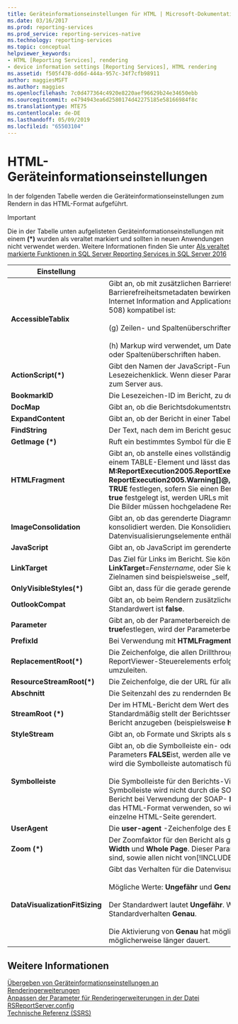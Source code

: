 ```yaml
---
title: Geräteinformationseinstellungen für HTML | Microsoft-Dokumentation
ms.date: 03/16/2017
ms.prod: reporting-services
ms.prod_service: reporting-services-native
ms.technology: reporting-services
ms.topic: conceptual
helpviewer_keywords:
- HTML [Reporting Services], rendering
- device information settings [Reporting Services], HTML rendering
ms.assetid: f505f478-dd6d-444a-957c-34f7cfb98911
author: maggiesMSFT
ms.author: maggies
ms.openlocfilehash: 7c0d477364c4920e8220aef96629b24e34650ebb
ms.sourcegitcommit: e4794943ea6d2580174d42275185e58166984f8c
ms.translationtype: MTE75
ms.contentlocale: de-DE
ms.lasthandoff: 05/09/2019
ms.locfileid: "65503104"
---
```

# <a name="html-device-information-settings"></a>HTML-Geräteinformationseinstellungen
In der folgenden Tabelle werden die Geräteinformationseinstellungen zum Rendern in das HTML-Format aufgeführt.  
  
> [!IMPORTANT]  
>  Die in der Tabelle unten aufgelisteten Geräteinformationseinstellungen mit einem **(\*)** wurden als veraltet markiert und sollten in neuen Anwendungen nicht verwendet werden. Weitere Informationen finden Sie unter [Als veraltet markierte Funktionen in SQL Server Reporting Services in SQL Server 2016](../reporting-services/deprecated-features-in-sql-server-reporting-services-ssrs.md)   
  
|Einstellung|value|  
|-------------|-----------|  
|**AccessibleTablix**|Gibt an, ob mit zusätzlichen Barrierefreiheitsmetadaten zu Verwendung mit Sprachausgaben gerendert werden soll. Die zusätzlichen Barrierefreiheitsmetadaten bewirken, dass der gerenderte Bericht mit den folgenden technischen Standards in "Web-based Intranet and Internet Information and Applications", Abschnitt (1194.22) der Electronic and Information Technology Accessibility Standards (Abschnitt 508) kompatibel ist:<br /><br /> (g) Zeilen- und Spaltenüberschriften werden für Datentabellen identifiziert.<br /><br /> (h) Markup wird verwendet, um Datenzellen und Headerzellen für Datentabellen zuzuordnen, die zwei oder mehr Logikebenen für Zeilen- oder Spaltenüberschriften haben.|  
|**ActionScript(\*)**|Gibt den Namen der JavaScript-Funktion an, die verwendet werden soll, wenn ein Aktionsereignis auftritt, z. B. ein Drillthrough oder ein Lesezeichenklick. Wenn dieser Parameter angegeben wird, löst ein Aktionsereignis die genannte JavaScript-Funktion statt eines Postbacks zum Server aus.|  
|**BookmarkID**|Die Lesezeichen-ID im Bericht, zu der gesprungen werden soll|  
|**DocMap**|Gibt an, ob die Berichtsdokumentstruktur angezeigt oder ausgeblendet werden soll. Der Standardwert dieses Parameters ist **true**.|  
|**ExpandContent**|Gibt an, ob der Bericht in einer Tabellenstruktur eingeschlossen werden soll, wodurch die horizontale Größe beschränkt wird|  
|**FindString**|Der Text, nach dem im Bericht gesucht werden soll. Der Standardwert dieses Parameters ist eine leere Zeichenfolge.|  
|**GetImage (\*)**|Ruft ein bestimmtes Symbol für die Benutzeroberfläche des HTML-Viewers ab.|  
|**HTMLFragment**|Gibt an, ob anstelle eines vollständigen HTML-Dokuments ein HTML-Fragment erstellt wird. Ein HTML-Fragment enthält den Berichtsinhalt in einem TABLE-Element und lässt das HTML-Element und das BODY-Element aus. Der Standardwert ist **false**. Wenn Sie mit der **M:ReportExecution2005.ReportExecutionService.Render(System.String,System.String,System.String@,System.String@,System.String@, ReportExecution2005.Warning[]@,System.String[]@)** -Methode der SOAP-API HTML rendern, müssen Sie diese Geräteinformationen auf **TRUE** festlegen, sofern Sie einen Bericht mit Bildern rendern. Wenn Sie mithilfe von SOAP rendern und die **HTMLFragment** -Eigenschaft auf **true** festgelegt ist, werden URLs mit Sitzungsinformationen erstellt, die verwendet werden können, um Bilder ordnungsgemäß anzufordern. Die Bilder müssen hochgeladene Ressourcen in der Berichtsserver-Datenbank sein.|  
|**ImageConsolidation**|Gibt an, ob das gerenderte Diagramm, die gerenderte Karte, das gerenderte Messgerät und die gerenderten Indikatorbilder in ein großes Bild konsolidiert werden. Die Konsolidierung von Bildern hilft, die Leistung des Berichts im Clientbrowser zu verbessern, wenn der Bericht viele Datenvisualisierungselemente enthält. Der Standardwert für die meisten modernen Browser ist **true** .|  
|**JavaScript**|Gibt an, ob JavaScript im gerenderten Bericht unterstützt wird. Der Standardwert ist **true**.|  
|**LinkTarget**|Das Ziel für Links im Bericht. Sie können ein Fenster oder einen Bereich als Ziel auswählen, indem Sie den Namen des Fensters angeben, z.B. **LinkTarget**=*Fenstername*, oder Sie können ein neues Fenster als Ziel wählen, indem Sie **LinkTarget**=_blank verwenden. Andere gültige Zielnamen sind beispielsweise _self, _parent und _top.|  
|**OnlyVisibleStyles(\*)**|Gibt an, dass für die gerade gerenderte Seite nur freigegebene Formate generiert werden|  
|**OutlookCompat**|Gibt an, ob beim Rendern zusätzliche Metadaten verwendet werden sollen, um die Darstellung des Berichts in Outlook zu optimieren. Der Standardwert ist **false**.|  
|**Parameter**|Gibt an, ob der Parameterbereich der Symbolleiste angezeigt oder ausgeblendet werden soll. Wenn Sie diesen Parameter auf den Wert **true**festlegen, wird der Parameterbereich der Symbolleiste angezeigt. Der Standardwert dieses Parameters ist **true**.|  
|**PrefixId**|Bei Verwendung mit **HTMLFragment**wird das angegebene Präfix allen **ID** -Attributen des zu erstellenden HTML-Fragments hinzugefügt.|  
|**ReplacementRoot(\*)**|Die Zeichenfolge, die allen Drillthrough-, Umschalt- und Lesezeichenlinks im Bericht vorangestellt wird, wenn das Rendern außerhalb des ReportViewer-Steuerelements erfolgt. Diese wird beispielsweise verwendet, um den Klick eines Benutzers auf eine benutzerdefinierte Seite umzuleiten.|  
|**ResourceStreamRoot(\*)**|Die Zeichenfolge, die der URL für alle Bildressourcen vorangestellt wird, z. B. Bilder für die Umschaltfläche oder Sortierung.|  
|**Abschnitt**|Die Seitenzahl des zu rendernden Berichts. Der Wert **0** gibt an, dass alle Abschnitte des Berichts gerendert werden. Der Standardwert ist **1**.|  
|**StreamRoot (\*)**|Der im HTML-Bericht dem Wert des **src** -Attributs des IMG-Elements vorangestellte Pfad, welcher vom Berichtsserver zurückgegeben wird. Standardmäßig stellt der Berichtsserver den Pfad bereit. Sie können diese Einstellung verwenden, um einen Stammpfad für die Bilder in einem Bericht anzugeben (beispielsweise **https://\<Servername>/resources/companyimages**).|  
|**StyleStream**|Gibt an, ob Formate und Skripts als separater Datenstrom statt im Dokument erstellt werden. Der Standardwert ist **false**.|  
|**Symbolleiste**|Gibt an, ob die Symbolleiste ein- oder ausgeblendet werden soll. Der Standardwert dieses Parameters ist **true**. Wenn der Wert dieses Parameters **FALSE**ist, werden alle verbleibenden Optionen (außer der Dokumentstruktur) ignoriert. Wenn Sie diesen Parameter weglassen, wird die Symbolleiste automatisch für Renderingformate angezeigt, die sie unterstützen.<br /><br /> Die Symbolleiste für den Berichts-Viewer wird gerendert, wenn Sie den URL-Zugriff verwenden, um einen Bericht zu rendern. Die Symbolleiste wird nicht durch die SOAP-API gerendert. Die **Toolbar** -Geräteinformationseinstellung wirkt sich jedoch darauf aus, wie der Bericht bei Verwendung der SOAP- **Render** -Methode angezeigt wird. Ist der Wert dieses Parameters **true** , wenn Sie SOAP zum Rendern in das HTML-Format verwenden, so wird nur der erste Teil des Berichts gerendert. Wenn der Wert **false**ist, wird der ganze HTML-Bericht als einzelne HTML-Seite gerendert.|  
|**UserAgent**|Die **user-agent** -Zeichenfolge des Browsers, von dem die Anforderung stammt und die sich in der HTTP-Anforderung befindet.|  
|**Zoom (\*)**|Der Zoomfaktor für den Bericht als ganzzahliger Prozentsatz oder Zeichenfolgenkonstante. Standardwerte für die Zeichenfolge sind **Page Width** und **Whole Page**. Dieser Parameter wird von Versionen von [!INCLUDE[msCoName](../includes/msconame-md.md)] Internet Explorer, die älter als Internet Explorer 5.0 sind, sowie allen nicht von[!INCLUDE[msCoName](../includes/msconame-md.md)] bereitgestellten Browsern ignoriert. Der Standardwert dieses Parameters ist **100**.|  
|**DataVisualizationFitSizing**|Gibt das Verhalten für die Datenvisualisierungsanpassung in einem Tablix an. Dies schließt Diagramm, Messgerät und Karte ein.<br /><br /> Mögliche Werte: **Ungefähr** und **Genau**.<br /><br /> Der Standardwert lautet **Ungefähr**. Wird die Einstellung aus der Datei **rsreportserver.config** entfernt, lautet der Wert für das Standardverhalten **Genau**.<br /><br /> Die Aktivierung von **Genau** hat möglicherweise Auswirkungen auf die Leistung, da die Verarbeitung zur Ermittlung der genauen Größe möglicherweise länger dauert.|  
  
## <a name="see-also"></a>Weitere Informationen  
 [Übergeben von Geräteinformationseinstellungen an Renderingerweiterungen](../reporting-services/report-server-web-service/net-framework/passing-device-information-settings-to-rendering-extensions.md)   
 [Anpassen der Parameter für Renderingerweiterungen in der Datei RSReportServer.config](../reporting-services/customize-rendering-extension-parameters-in-rsreportserver-config.md)   
 [Technische Referenz &#40;SSRS&#41;](../reporting-services/technical-reference-ssrs.md)  
  
  
